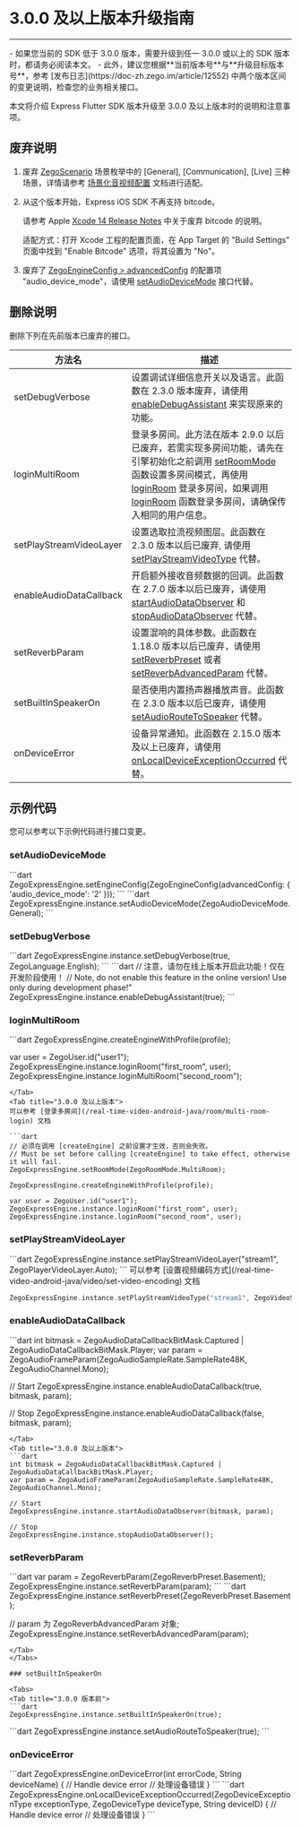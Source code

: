 # 3.0.0 及以上版本升级指南

---

<Warning title="注意">
- 如果您当前的 SDK 低于 3.0.0 版本，需要升级到任一 3.0.0 或以上的 SDK 版本时，都请务必阅读本文。
- 此外，建议您根据**当前版本号**与**升级目标版本号**，参考 [发布日志](https://doc-zh.zego.im/article/12552) 中两个版本区间的变更说明，检查您的业务相关接口。
</Warning>

本文将介绍 Express Flutter SDK 版本升级至 3.0.0 及以上版本时的说明和注意事项。

## 废弃说明

1. 废弃 [ZegoScenario](https://doc-zh.zego.im/unique-api/express-video-sdk/zh/dart_flutter/zego_express_engine/ZegoScenario.html) 场景枚举中的 [General], [Communication], [Live] 三种场景，详情请参考 [场景化音视频配置](https://doc-zh.zego.im/article/16870) 文档进行适配。

2. 从这个版本开始，Express iOS SDK 不再支持 bitcode。

    请参考 Apple [Xcode 14 Release Notes](https://developer.apple.com/documentation/xcode-release-notes/xcode-14-release-notes#Deprecations) 中关于废弃 bitcode 的说明。

    适配方式：打开 Xcode 工程的配置页面，在 App Target 的 "Build Settings" 页面中找到 "Enable Bitcode" 选项，将其设置为 "No"。

3. 废弃了 [ZegoEngineConfig > advancedConfig](https://doc-zh.zego.im/unique-api/express-video-sdk/zh/dart_flutter/zego_express_engine/ZegoEngineConfig/advancedConfig.html) 的配置项 "audio_device_mode"，请使用 [setAudioDeviceMode](https://doc-zh.zego.im/unique-api/express-video-sdk/zh/dart_flutter/zego_express_engine/ZegoExpressEngineDevice/setAudioDeviceMode.html) 接口代替。

## 删除说明

删除下列在先前版本已废弃的接口。

方法名 | 描述 |
--- | --- |
setDebugVerbose | 设置调试详细信息开关以及语言。此函数在 2.3.0 版本废弃，请使用 [enableDebugAssistant](https://doc-zh.zego.im/unique-api/express-video-sdk/zh/dart_flutter/zego_express_engine/ZegoExpressEngine/enableDebugAssistant.html) 来实现原来的功能。
loginMultiRoom | 登录多房间。此方法在版本 2.9.0 以后已废弃，若需实现多房间功能，请先在引擎初始化之前调用 [setRoomMode](https://doc-zh.zego.im/unique-api/express-video-sdk/zh/dart_flutter/zego_express_engine/ZegoExpressEngine/setRoomMode.html) 函数设置多房间模式，再使用 [loginRoom](https://doc-zh.zego.im/unique-api/express-video-sdk/zh/dart_flutter/zego_express_engine/ZegoExpressEngineRoom/loginRoom.html) 登录多房间，如果调用 [loginRoom](https://doc-zh.zego.im/unique-api/express-video-sdk/zh/dart_flutter/zego_express_engine/ZegoExpressEngineRoom/loginRoom.html) 函数登录多房间，请确保传入相同的用户信息。
setPlayStreamVideoLayer | 设置选取拉流视频图层。此函数在 2.3.0 版本以后已废弃, 请使用 [setPlayStreamVideoType](https://doc-zh.zego.im/unique-api/express-video-sdk/zh/dart_flutter/zego_express_engine/ZegoExpressEnginePlayer/setPlayStreamVideoType.html) 代替。
enableAudioDataCallback | 开启额外接收音频数据的回调。此函数在 2.7.0 版本以后已废弃，请使用 [startAudioDataObserver](https://doc-zh.zego.im/unique-api/express-video-sdk/zh/dart_flutter/zego_express_engine/ZegoExpressEngineCustomAudioIO/startAudioDataObserver.html) 和 [stopAudioDataObserver](https://doc-zh.zego.im/unique-api/express-video-sdk/zh/dart_flutter/zego_express_engine/ZegoExpressEngineCustomAudioIO/stopAudioDataObserver.html) 代替。
setReverbParam | 设置混响的具体参数。此函数在 1.18.0 版本以后已废弃，请使用 [setReverbPreset](https://doc-zh.zego.im/unique-api/express-video-sdk/zh/dart_flutter/zego_express_engine/ZegoExpressEnginePreprocess/setReverbPreset.html) 或者 [setReverbAdvancedParam](https://doc-zh.zego.im/unique-api/express-video-sdk/zh/dart_flutter/zego_express_engine/ZegoExpressEnginePreprocess/setReverbAdvancedParam.html) 代替。
setBuiltInSpeakerOn | 是否使用内置扬声器播放声音。此函数在 2.3.0 版本以后已废弃，请使用 [setAudioRouteToSpeaker](https://doc-zh.zego.im/unique-api/express-video-sdk/zh/dart_flutter/zego_express_engine/ZegoExpressEngineDevice/setAudioRouteToSpeaker.html) 代替。
onDeviceError | 设备异常通知。此函数在 2.15.0 版本及以上已废弃，请使用 [onLocalDeviceExceptionOccurred](https://doc-zh.zego.im/unique-api/express-video-sdk/zh/dart_flutter/zego_express_engine/ZegoExpressEngine/onLocalDeviceExceptionOccurred.html) 代替。

## 示例代码

您可以参考以下示例代码进行接口变更。

### setAudioDeviceMode

<Tabs>
<Tab title="3.0.0 版本前">
```dart
ZegoExpressEngine.setEngineConfig(ZegoEngineConfig(advancedConfig: { 'audio_device_mode': '2' }));
```
</Tab>
<Tab title="3.0.0 及以上版本">
```dart
ZegoExpressEngine.instance.setAudioDeviceMode(ZegoAudioDeviceMode.General);
```
</Tab>
</Tabs>

### setDebugVerbose

<Tabs>
<Tab title="3.0.0 版本前">
```dart
ZegoExpressEngine.instance.setDebugVerbose(true, ZegoLanguage.English);
```
</Tab>
<Tab title="3.0.0 及以上版本">
```dart
// 注意，请勿在线上版本开启此功能！仅在开发阶段使用！
// Note, do not enable this feature in the online version! Use only during development phase!"
ZegoExpressEngine.instance.enableDebugAssistant(true);
```
</Tab>
</Tabs>

### loginMultiRoom

<Tabs>
<Tab title="3.0.0 版本前">
```dart
ZegoExpressEngine.createEngineWithProfile(profile);

var user = ZegoUser.id("user1");
ZegoExpressEngine.instance.loginRoom("first_room", user);
ZegoExpressEngine.instance.loginMultiRoom("second_room");
```
</Tab>
<Tab title="3.0.0 及以上版本">
可以参考 [登录多房间](/real-time-video-android-java/room/multi-room-login) 文档

```dart
// 必须在调用 [createEngine] 之前设置才生效，否则会失败。
// Must be set before calling [createEngine] to take effect, otherwise it will fail.
ZegoExpressEngine.setRoomMode(ZegoRoomMode.MultiRoom);

ZegoExpressEngine.createEngineWithProfile(profile);

var user = ZegoUser.id("user1");
ZegoExpressEngine.instance.loginRoom("first_room", user);
ZegoExpressEngine.instance.loginRoom("second_room", user);
```
</Tab>
</Tabs>

### setPlayStreamVideoLayer

<Tabs>
<Tab title="3.0.0 版本前">
```dart
ZegoExpressEngine.instance.setPlayStreamVideoLayer("stream1", ZegoPlayerVideoLayer.Auto);
```
</Tab>
<Tab title="3.0.0 及以上版本">
可以参考 [设置视频编码方式](/real-time-video-android-java/video/set-video-encoding) 文档

```dart
ZegoExpressEngine.instance.setPlayStreamVideoType("stream1", ZegoVideoStreamType.Default);
```
</Tab>
</Tabs>

### enableAudioDataCallback

<Tabs>
<Tab title="3.0.0 版本前">
```dart
int bitmask = ZegoAudioDataCallbackBitMask.Captured | ZegoAudioDataCallbackBitMask.Player;
var param = ZegoAudioFrameParam(ZegoAudioSampleRate.SampleRate48K, ZegoAudioChannel.Mono);

// Start
ZegoExpressEngine.instance.enableAudioDataCallback(true, bitmask, param);

// Stop
ZegoExpressEngine.instance.enableAudioDataCallback(false, bitmask, param);
```
</Tab>
<Tab title="3.0.0 及以上版本">
```dart
int bitmask = ZegoAudioDataCallbackBitMask.Captured | ZegoAudioDataCallbackBitMask.Player;
var param = ZegoAudioFrameParam(ZegoAudioSampleRate.SampleRate48K, ZegoAudioChannel.Mono);

// Start
ZegoExpressEngine.instance.startAudioDataObserver(bitmask, param);

// Stop
ZegoExpressEngine.instance.stopAudioDataObserver();
```
</Tab>
</Tabs>

### setReverbParam

<Tabs>
<Tab title="3.0.0 版本前">
```dart
var param = ZegoReverbParam(ZegoReverbPreset.Basement);
ZegoExpressEngine.instance.setReverbParam(param);
```
</Tab>
<Tab title="3.0.0 及以上版本">
```dart
ZegoExpressEngine.instance.setReverbPreset(ZegoReverbPreset.Basement);

// param 为 ZegoReverbAdvancedParam 对象;
ZegoExpressEngine.instance.setReverbAdvancedParam(param);
```
</Tab>
</Tabs>

### setBuiltInSpeakerOn

<Tabs>
<Tab title="3.0.0 版本前">
```dart
ZegoExpressEngine.instance.setBuiltInSpeakerOn(true);
```
</Tab>
<Tab title="3.0.0 及以上版本">
```dart
ZegoExpressEngine.instance.setAudioRouteToSpeaker(true);
```
</Tab>
</Tabs>

### onDeviceError

<Tabs>
<Tab title="3.0.0 版本前">
```dart
ZegoExpressEngine.onDeviceError(int errorCode, String deviceName) {
    // Handle device error
    // 处理设备错误
}
```
</Tab>
<Tab title="3.0.0 及以上版本">
```dart
ZegoExpressEngine.onLocalDeviceExceptionOccurred(ZegoDeviceExceptionType exceptionType, ZegoDeviceType deviceType, String deviceID) {
    // Handle device error
    // 处理设备错误
}
```
</Tab>
</Tabs>
